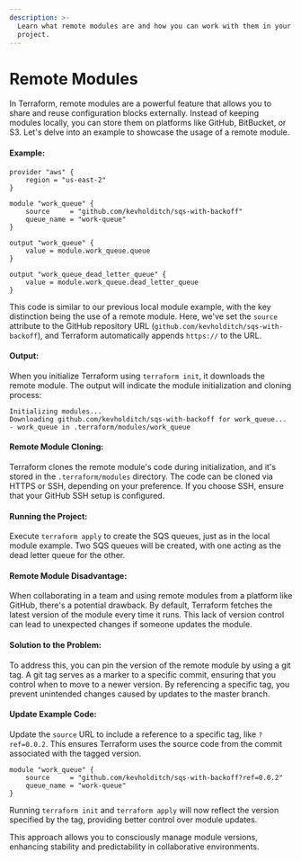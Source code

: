 ```yaml
---
description: >-
  Learn what remote modules are and how you can work with them in your Terraform
  project.
---
```


# Remote Modules

In Terraform, remote modules are a powerful feature that allows you to share and reuse configuration blocks externally. Instead of keeping modules locally, you can store them on platforms like GitHub, BitBucket, or S3. Let's delve into an example to showcase the usage of a remote module.

#### Example:

```hcl
provider "aws" {
    region = "us-east-2"
}

module "work_queue" {
    source     = "github.com/kevholditch/sqs-with-backoff"
    queue_name = "work-queue"
}

output "work_queue" {
    value = module.work_queue.queue
}

output "work_queue_dead_letter_queue" {
    value = module.work_queue.dead_letter_queue
}
```

This code is similar to our previous local module example, with the key distinction being the use of a remote module. Here, we've set the `source` attribute to the GitHub repository URL (`github.com/kevholditch/sqs-with-backoff`), and Terraform automatically appends `https://` to the URL.

#### Output:

When you initialize Terraform using `terraform init`, it downloads the remote module. The output will indicate the module initialization and cloning process:

```plaintext
Initializing modules...
Downloading github.com/kevholditch/sqs-with-backoff for work_queue...
- work_queue in .terraform/modules/work_queue
```

#### Remote Module Cloning:

Terraform clones the remote module's code during initialization, and it's stored in the `.terraform/modules` directory. The code can be cloned via HTTPS or SSH, depending on your preference. If you choose SSH, ensure that your GitHub SSH setup is configured.

#### Running the Project:

Execute `terraform apply` to create the SQS queues, just as in the local module example. Two SQS queues will be created, with one acting as the dead letter queue for the other.

#### Remote Module Disadvantage:

When collaborating in a team and using remote modules from a platform like GitHub, there's a potential drawback. By default, Terraform fetches the latest version of the module every time it runs. This lack of version control can lead to unexpected changes if someone updates the module.

#### Solution to the Problem:

To address this, you can pin the version of the remote module by using a git tag. A git tag serves as a marker to a specific commit, ensuring that you control when to move to a newer version. By referencing a specific tag, you prevent unintended changes caused by updates to the master branch.

#### Update Example Code:

Update the `source` URL to include a reference to a specific tag, like `?ref=0.0.2`. This ensures Terraform uses the source code from the commit associated with the tagged version.

```hcl
module "work_queue" {
    source     = "github.com/kevholditch/sqs-with-backoff?ref=0.0.2"
    queue_name = "work-queue"
}
```

Running `terraform init` and `terraform apply` will now reflect the version specified by the tag, providing better control over module updates.

This approach allows you to consciously manage module versions, enhancing stability and predictability in collaborative environments.
